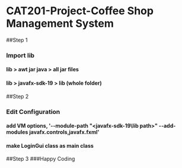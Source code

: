 # CAT201-Project-Coffee Shop Management System

##Step 1
### Import lib
#### lib > awt jar java > all jar files
#### lib > javafx-sdk-19 > lib (whole folder)

##Step 2
### Edit Configuration
#### add VM options, '--module-path "<javafx-sdk-19\lib path>" --add-modules javafx.controls,javafx.fxml'
#### make LoginGui class as main class

##Step 3
###Happy Coding
